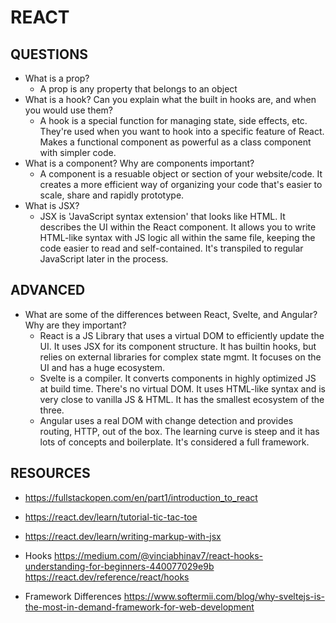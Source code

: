 # REACT

## QUESTIONS

- What is a prop?
  - A prop is any property that belongs to an object
- What is a hook? Can you explain what the built in hooks are, and when you would use them?
  - A hook is a special function for managing state, side effects, etc. They're used 
    when you want to hook into a specific feature of React. Makes a functional 
    component as powerful as a class component with simpler code.
- What is a component? Why are components important?
  - A component is a resuable object or section of your website/code. It creates a 
    more efficient way of organizing your code that's easier to scale, share and rapidly 
    prototype.
- What is JSX?
  - JSX is 'JavaScript syntax extension' that looks like HTML. It describes the 
    UI within the React component. It allows you to write 
    HTML-like syntax with JS logic all within the 
    same file, keeping the code easier to read and self-contained. It's transpiled to regular JavaScript later in the process.

## ADVANCED

- What are some of the differences between React, Svelte, and Angular? Why are they important?
  - React is a JS Library that uses a virtual DOM to efficiently update the UI. It 
    uses JSX for its component structure. It has builtin hooks, but relies on external 
    libraries for complex state mgmt. It focuses on the UI and has a huge ecosystem.
  - Svelte is a compiler. It converts components in highly optimized JS at build time. 
    There's no virtual DOM. It uses HTML-like syntax and is very close to vanilla JS & 
    HTML. It has the smallest ecosystem of the three.
  - Angular uses a real DOM with change detection and provides routing, HTTP, out of 
    the box. The learning curve is steep and it has lots of concepts and boilerplate. 
    It's considered a full framework.

## RESOURCES

- https://fullstackopen.com/en/part1/introduction_to_react
- https://react.dev/learn/tutorial-tic-tac-toe
- https://react.dev/learn/writing-markup-with-jsx

- Hooks
  https://medium.com/@vinciabhinav7/react-hooks-understanding-for-beginners-440077029e9b
  https://react.dev/reference/react/hooks
- Framework Differences
  https://www.softermii.com/blog/why-sveltejs-is-the-most-in-demand-framework-for-web-development
